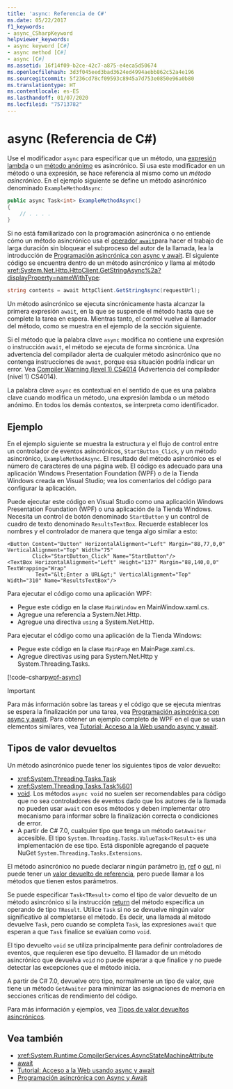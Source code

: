 ```yaml
---
title: 'async: Referencia de C#'
ms.date: 05/22/2017
f1_keywords:
- async_CSharpKeyword
helpviewer_keywords:
- async keyword [C#]
- async method [C#]
- async [C#]
ms.assetid: 16f14f09-b2ce-42c7-a875-e4eca5d50674
ms.openlocfilehash: 3d3f045eed3bad3624ed4994aebb862c52a4e196
ms.sourcegitcommit: 5f236cd78cf09593c8945a7d753e0850e96a0b80
ms.translationtype: HT
ms.contentlocale: es-ES
ms.lasthandoff: 01/07/2020
ms.locfileid: "75713782"
---
```

# <a name="async-c-reference"></a>async (Referencia de C#)

Use el modificador `async` para especificar que un método, una [expresión lambda](../../programming-guide/statements-expressions-operators/lambda-expressions.md) o un [método anónimo](../operators/delegate-operator.md) es asincrónico. Si usa este modificador en un método o una expresión, se hace referencia al mismo como un *método asincrónico*. En el ejemplo siguiente se define un método asincrónico denominado `ExampleMethodAsync`:
  
```csharp  
public async Task<int> ExampleMethodAsync()  
{  
    // . . . .  
}  
```  

Si no está familiarizado con la programación asincrónica o no entiende cómo un método asincrónico usa el [operador `await`](../operators/await.md)para hacer el trabajo de larga duración sin bloquear el subproceso del autor de la llamada, lea la introducción de [Programación asincrónica con async y await](../../programming-guide/concepts/async/index.md). El siguiente código se encuentra dentro de un método asincrónico y llama al método <xref:System.Net.Http.HttpClient.GetStringAsync%2a?displayProperty=nameWithType>:
  
```csharp  
string contents = await httpClient.GetStringAsync(requestUrl);  
```  
  
Un método asincrónico se ejecuta sincrónicamente hasta alcanzar la primera expresión `await`, en la que se suspende el método hasta que se complete la tarea en espera. Mientras tanto, el control vuelve al llamador del método, como se muestra en el ejemplo de la sección siguiente.  
  
Si el método que la palabra clave `async` modifica no contiene una expresión o instrucción `await`, el método se ejecuta de forma sincrónica. Una advertencia del compilador alerta de cualquier método asincrónico que no contenga instrucciones de `await`, porque esa situación podría indicar un error. Vea [Compiler Warning (level 1) CS4014](../compiler-messages/cs4014.md) (Advertencia del compilador (nivel 1) CS4014).  
  
 La palabra clave `async` es contextual en el sentido de que es una palabra clave cuando modifica un método, una expresión lambda o un método anónimo. En todos los demás contextos, se interpreta como identificador.  
  
## <a name="example"></a>Ejemplo  
En el ejemplo siguiente se muestra la estructura y el flujo de control entre un controlador de eventos asincrónicos, `StartButton_Click`, y un método asincrónico, `ExampleMethodAsync`. El resultado del método asincrónico es el número de caracteres de una página web. El código es adecuado para una aplicación Windows Presentation Foundation (WPF) o de la Tienda Windows creada en Visual Studio; vea los comentarios del código para configurar la aplicación.  

Puede ejecutar este código en Visual Studio como una aplicación Windows Presentation Foundation (WPF) o una aplicación de la Tienda Windows. Necesita un control de botón denominado `StartButton` y un control de cuadro de texto denominado `ResultsTextBox`. Recuerde establecer los nombres y el controlador de manera que tenga algo similar a esto:  

```xaml
<Button Content="Button" HorizontalAlignment="Left" Margin="88,77,0,0" VerticalAlignment="Top" Width="75"  
        Click="StartButton_Click" Name="StartButton"/>  
<TextBox HorizontalAlignment="Left" Height="137" Margin="88,140,0,0" TextWrapping="Wrap"   
         Text="&lt;Enter a URL&gt;" VerticalAlignment="Top" Width="310" Name="ResultsTextBox"/>  
```
  
Para ejecutar el código como una aplicación WPF:  

- Pegue este código en la clase `MainWindow` en MainWindow.xaml.cs.  
- Agregue una referencia a System.Net.Http.  
- Agregue una directiva `using` a System.Net.Http.  
  
Para ejecutar el código como una aplicación de la Tienda Windows:  

- Pegue este código en la clase `MainPage` en MainPage.xaml.cs.  
- Agregue directivas using para System.Net.Http y System.Threading.Tasks.  
  
[!code-csharp[wpf-async](../../../../samples/snippets/csharp/language-reference/keywords/async/wpf/mainwindow.xaml.cs#1)]
  
> [!IMPORTANT]
> Para más información sobre las tareas y el código que se ejecuta mientras se espera la finalización por una tarea, vea [Programación asincrónica con async y await](../../programming-guide/concepts/async/index.md). Para obtener un ejemplo completo de WPF en el que se usan elementos similares, vea [Tutorial: Acceso a la Web usando async y await](../../programming-guide/concepts/async/walkthrough-accessing-the-web-by-using-async-and-await.md).  
  
## <a name="return-types"></a>Tipos de valor devueltos  
Un método asincrónico puede tener los siguientes tipos de valor devuelto:

- <xref:System.Threading.Tasks.Task>
- <xref:System.Threading.Tasks.Task%601>
- [void](./void.md). Los métodos `async void` no suelen ser recomendables para código que no sea controladores de eventos dado que los autores de la llamada no pueden usar `await` con esos métodos y deben implementar otro mecanismo para informar sobre la finalización correcta o condiciones de error.
- A partir de C# 7.0, cualquier tipo que tenga un método `GetAwaiter` accesible. El tipo `System.Threading.Tasks.ValueTask<TResult>` es una implementación de ese tipo. Está disponible agregando el paquete NuGet `System.Threading.Tasks.Extensions`. 

El método asincrónico no puede declarar ningún parámetro [in](./in-parameter-modifier.md), [ref](./ref.md) o [out](./out-parameter-modifier.md), ni puede tener un [valor devuelto de referencia](../../programming-guide/classes-and-structs/ref-returns.md), pero puede llamar a los métodos que tienen estos parámetros.  
  
Se puede especificar `Task<TResult>` como el tipo de valor devuelto de un método asincrónico si la instrucción [return](./return.md) del método especifica un operando de tipo `TResult`. Utilice `Task` si no se devuelve ningún valor significativo al completarse el método. Es decir, una llamada al método devuelve `Task`, pero cuando se completa `Task`, las expresiones `await` que esperan a que `Task` finalice se evalúan como `void`.  
  
El tipo devuelto `void` se utiliza principalmente para definir controladores de eventos, que requieren ese tipo devuelto. El llamador de un método asincrónico que devuelva `void` no puede esperar a que finalice y no puede detectar las excepciones que el método inicia.  

A partir de C# 7.0, devuelve otro tipo, normalmente un tipo de valor, que tiene un método `GetAwaiter` para minimizar las asignaciones de memoria en secciones críticas de rendimiento del código. 

Para más información y ejemplos, vea [Tipos de valor devueltos asincrónicos](../../programming-guide/concepts/async/async-return-types.md).  
  
## <a name="see-also"></a>Vea también

- <xref:System.Runtime.CompilerServices.AsyncStateMachineAttribute>
- [await](../operators/await.md)
- [Tutorial: Acceso a la Web usando async y await](../../programming-guide/concepts/async/walkthrough-accessing-the-web-by-using-async-and-await.md)
- [Programación asincrónica con Async y Await](../../programming-guide/concepts/async/index.md)
